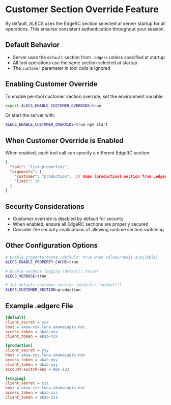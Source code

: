 # Customer Section Override Feature

By default, ALECS uses the EdgeRC section selected at server startup for all operations. This ensures consistent authentication throughout your session.

## Default Behavior

- Server uses the `default` section from `.edgerc` unless specified at startup
- All tool operations use the same section selected at startup
- The `customer` parameter in tool calls is ignored

## Enabling Customer Override

To enable per-tool customer section override, set the environment variable:

```bash
export ALECS_ENABLE_CUSTOMER_OVERRIDE=true
```

Or start the server with:

```bash
ALECS_ENABLE_CUSTOMER_OVERRIDE=true npm start
```

## When Customer Override is Enabled

When enabled, each tool call can specify a different EdgeRC section:

```json
{
  "tool": "list-properties",
  "arguments": {
    "customer": "production",  // Uses [production] section from .edgerc
    "limit": 10
  }
}
```

## Security Considerations

- Customer override is disabled by default for security
- When enabled, ensure all EdgeRC sections are properly secured
- Consider the security implications of allowing runtime section switching

## Other Configuration Options

```bash
# Enable property cache (default: true when Valkey/Redis available)
ALECS_ENABLE_PROPERTY_CACHE=true

# Enable verbose logging (default: false)
ALECS_VERBOSE=true

# Set default customer section (default: "default")
ALECS_CUSTOMER_SECTION=production
```

## Example .edgerc File

```ini
[default]
client_secret = xxx
host = akaa-xxx.luna.akamaiapis.net
access_token = akab-xxx
client_token = akab-xxx

[production]
client_secret = yyy
host = akaa-yyy.luna.akamaiapis.net
access_token = akab-yyy
client_token = akab-yyy
account-switch-key = ABC-123

[staging]
client_secret = zzz
host = akaa-zzz.luna.akamaiapis.net
access_token = akab-zzz
client_token = akab-zzz
```